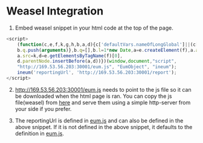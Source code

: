 # Weasel Integration

1) Embed weasel snippet in your html code at the top of the page.
```js
<script>
    (function(c,e,f,k,g,h,b,a,d){c['defaultVars.nameOfLongGlobal']||(c[g]=h,b=c[h]=function(){
    b.q.push(arguments)},b.q=[],b.l=1*new Date,a=e.createElement(f),a.async=1,
    a.src=k,d=e.getElementsByTagName(f)[0],
    d.parentNode.insertBefore(a,d))})(window,document,"script",
    "http://169.53.56.203:30001/eum.js", "EumObject", "ineum");
    ineum('reportingUrl', 'http://169.53.56.203:30001/report');
</script>
```

2) http://169.53.56.203:30001/eum.js needs to point to the js file so it can be downloaded when the html page is ran.
You can copy the js file(weasel) from [here](https://github.ibm.com/Jordan-Williams1/weasel-flask/tree/master/static/eum.js) 
and serve them using a simple http-server from your side if you prefer.

3) The reportingUrl is defined in [eum.js](https://github.ibm.com/Jordan-Williams1/weasel-flask/tree/master/static/eum.js) 
and can also be defined in the above snippet. If it is not defined in the above snippet, it defaults to the definition in 
[eum.js](https://github.ibm.com/Jordan-Williams1/weasel-flask/tree/master/static/eum.js).